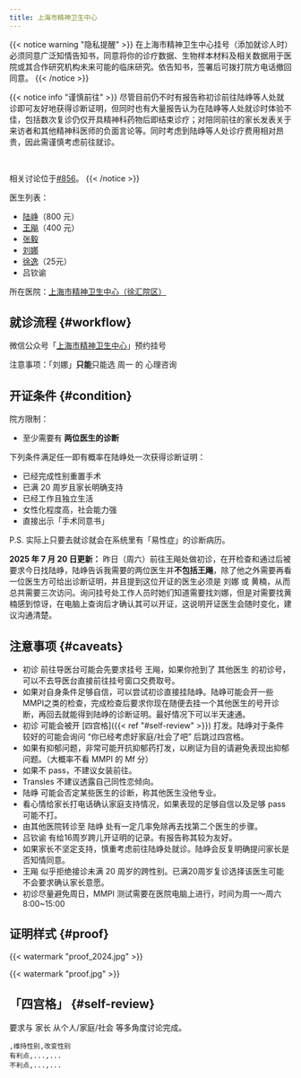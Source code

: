 ```yaml
---
title: 上海市精神卫生中心
---
```


{{< notice warning "隐私提醒" >}}
在上海市精神卫生中心挂号（添加就诊人时）必须同意广泛知情告知书，同意将你的诊疗数据、生物样本材料及相关数据用于医院或其合作研究机构未来可能的临床研究。依告知书，签署后可拨打院方电话撤回同意。
{{< /notice >}}

{{< notice info "谨慎前往" >}}
尽管目前仍不时有报告称初诊前往陆峥等人处就诊即可友好地获得诊断证明，但同时也有大量报告认为在陆峥等人处就诊时体验不佳，包括数次复诊仍仅开具精神科药物后即结束诊疗；对陪同前往的家长发表关于来访者和其他精神科医师的负面言论等。同时考虑到陆峥等人处诊疗费用相对昂贵，因此需谨慎考虑前往就诊。

<br />

相关讨论位于[#856](https://github.com/project-trans/MtF-wiki/issues/856)。
{{< /notice >}}

医生列表：

- [陆峥](https://www.smhc.org.cn/MedicalGuide/contents/1262/23.html)（800 元）
- [王飚](https://www.smhc.org.cn/MedicalGuide/contents/1263/49.html)（400 元）
- [张毅](https://www.smhc.org.cn/MedicalGuide/contents/1263/51.html)
- [刘娜](https://www.smhc.org.cn/MedicalGuide/contents/1264/453.html)
- [徐逸](https://www.smhc.org.cn/MedicalGuide/contents/1265/738.html)（25元）
- 吕钦谕

所在医院：[上海市精神卫生中心（徐汇院区）](https://amap.com/place/B0HR6N4LN1)

## 就诊流程 {#workflow}

微信公众号「[上海市精神卫生中心](weixin://gh_6a6822361870)」预约挂号

注意事项：「刘娜」**只能**只能选 周一 的 心理咨询

## 开证条件 {#condition}

院方限制：

- 至少需要有 **两位医生的诊断**

下列条件满足任一即有概率在陆峥处一次获得诊断证明：

- 已经完成性别重置手术
- 已满 20 周岁且家长明确支持
- 已经工作且独立生活
- 女性化程度高，社会能力强
- 直接出示「手术同意书」

P.S. 实际上只要去就诊就会在系统里有「易性症」的诊断病历。

**2025 年 7 月 20 日更新：** 昨日（周六）前往王飚处做初诊，在开检查和通过后被要求今日找陆峥，陆峥告诉我需要的两位医生并**不包括王飚**，除了他之外需要再看一位医生方可给出诊断证明，并且提到这位开证的医生必须是 刘娜 或 黄楠，从而总共需要三次访问。询问挂号处工作人员时她们知道需要找刘娜，但是对需要找黄楠感到惊讶，在电脑上查询后才确认其可以开证，这说明开证医生会随时变化，建议沟通清楚。

## 注意事项 {#caveats}

- 初诊 前往导医台可能会先要求挂号 王飚，如果你抢到了 其他医生 的初诊号，可以不去导医台直接前往挂号窗口交费取号。
- 如果对自身条件足够自信，可以尝试初诊直接挂陆峥。陆峥可能会开一些MMPI之类的检查，完成检查后要求你现在随便去挂一个其他医生的号开诊断，再回去就能得到陆峥的诊断证明。最好情况下可以半天速通。
- 初诊 可能会被开 [四宫格]({{< ref "#self-review" >}}) 打发。陆峥对于条件较好的可能会询问 “你已经考虑好家庭/社会了吧” 后跳过四宫格。
- 如果有抑郁问题，非常可能开抗抑郁药打发，以刷证为目的请避免表现出抑郁问题。（大概率不看 MMPI 的 Mf 分）
- 如果不 pass，不建议女装前往。
- Transles 不建议透露自己同性恋倾向。
- 陆峥 可能会否定某些医生的诊断，称其他医生没他专业。
- 看心情给家长打电话确认家庭支持情况，如果表现的足够自信以及足够 pass 可能不打。
- 由其他医院转诊至 陆峥 处有一定几率免除再去找第二个医生的步骤。
- 吕钦谕 有给16周岁跨儿开证明的记录。有报告称其较为友好。
- 如果家长不坚定支持，慎重考虑前往陆峥处就诊。陆峥会反复明确提问家长是否知情同意。
- 王飚 似乎拒绝接诊未满 20 周岁的跨性别。已满20周岁复诊选择该医生可能不会要求确认家长意愿。
- 初诊尽量避免周日，MMPI 测试需要在医院电脑上进行，时间为周一～周六 8:00~15:00

## 证明样式 {#proof}

{{< watermark "proof_2024.jpg" >}}

{{< watermark "proof.jpg" >}}

## 「四宫格」 {#self-review}

要求与 家长 从个人/家庭/社会 等多角度讨论完成。

```csv
,维持性别,改变性别
有利点,...,...
不利点,...,...
```
